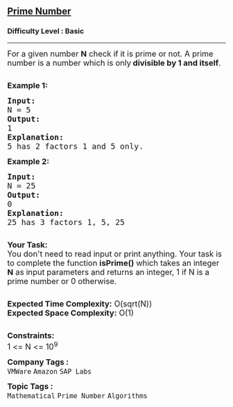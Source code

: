 <h2><a href="https://www.geeksforgeeks.org/problems/prime-number2314/1">Prime Number</a></h2><h3>Difficulty Level : Basic</h3><hr><div class="problems_problem_content__Xm_eO" element-id="104"><p element-id="103"><span style="font-size:18px" element-id="102">For a given number <strong element-id="101">N</strong> check if it is prime or not. A prime number is a number which is only<strong element-id="100"> divisible by 1 and itself</strong>.</span><br element-id="99">
&nbsp;</p>

<p element-id="98"><span style="font-size:18px" element-id="97"><strong element-id="96">Example 1:</strong></span></p>

<pre element-id="95"><span style="font-size:18px" element-id="94"><strong element-id="93">Input:</strong>
N = 5
<strong element-id="92">Output:</strong>
1
<strong element-id="91">Explanation:</strong>
5 has 2 factors 1 and 5 only.</span></pre>

<p element-id="90"><span style="font-size:18px" element-id="89"><strong element-id="88">Example 2:</strong></span></p>

<pre element-id="87"><span style="font-size:18px" element-id="86"><strong element-id="85">Input:</strong>
N = 25
<strong element-id="84">Output:</strong>
0
<strong element-id="83">Explanation:</strong>
25 has 3 factors 1, 5, 25
</span></pre>

<p element-id="82"><br element-id="81">
<span style="font-size:18px" element-id="80"><strong element-id="79">Your Task:</strong><br element-id="78">
You don't need to read input or print anything. Your task is to complete the function <strong element-id="77">isPrime()</strong>&nbsp;which takes&nbsp;an integer <strong element-id="76">N</strong>&nbsp;as input parameters&nbsp;and returns an integer, 1 if N is a prime number or 0 otherwise.</span><br element-id="75">
&nbsp;</p>

<p element-id="74"><span style="font-size:18px" element-id="73"><strong element-id="72">Expected Time Complexity:</strong> O(sqrt(N))<br element-id="71">
<strong element-id="70">Expected Space Complexity:</strong> O(1)</span><br element-id="69">
&nbsp;</p>

<p element-id="68"><span style="font-size:18px" element-id="67"><strong element-id="66">Constraints:</strong><br element-id="65">
1 &lt;= N &lt;= 10<sup element-id="64">9</sup></span></p>
</div><p><span style=font-size:18px><strong>Company Tags : </strong><br><code>VMWare</code>&nbsp;<code>Amazon</code>&nbsp;<code>SAP Labs</code>&nbsp;<br><p><span style=font-size:18px><strong>Topic Tags : </strong><br><code>Mathematical</code>&nbsp;<code>Prime Number</code>&nbsp;<code>Algorithms</code>&nbsp;